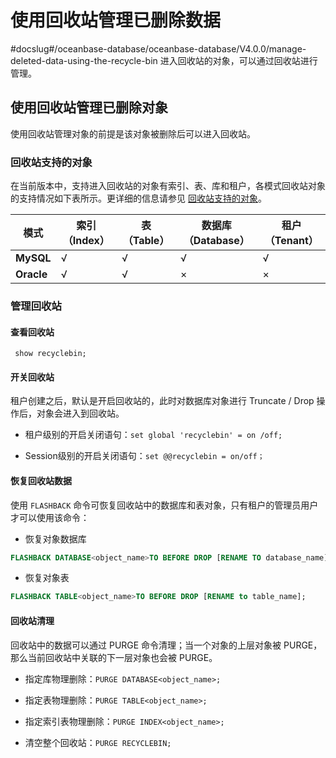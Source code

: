 使用回收站管理已删除数据 
=================================
#docslug#/oceanbase-database/oceanbase-database/V4.0.0/manage-deleted-data-using-the-recycle-bin
进入回收站的对象，可以通过回收站进行管理。

使用回收站管理已删除对象 
---------------------------------

使用回收站管理对象的前提是该对象被删除后可以进入回收站。

### 回收站支持的对象 

在当前版本中，支持进入回收站的对象有索引、表、库和租户，各模式回收站对象的支持情况如下表所示。更详细的信息请参见 [回收站支持的对象](../../../10.high-data-availability/1.flashback/1.objects-supported-by-recycle-bin-1.md)。


|   **模式**   | **索引（Index）** | **表（Table）** | **数据库（Database）** | **租户（Tenant）** |
|------------|---------------|--------------|-------------------|----------------|
| **MySQL**  | √             | √            | √                 | √              |
| **Oracle** | √             | √            | ×                 | ×              |



### 管理回收站 

#### 查看回收站 

` show recyclebin;`

#### 开关回收站 

租户创建之后，默认是开启回收站的，此时对数据库对象进行 Truncate / Drop 操作后，对象会进入到回收站。

* 租户级别的开启关闭语句：`set global 'recyclebin' = on /off;`

  

* Session级别的开启关闭语句：`set @@recyclebin = on/off；`

  




#### 恢复回收站数据 

使用 `FLASHBACK` 命令可恢复回收站中的数据库和表对象，只有租户的管理员用户才可以使用该命令：

* 恢复对象数据库

  




```sql
FLASHBACK DATABASE<object_name>TO BEFORE DROP [RENAME TO database_name];
```



* 恢复对象表

  




```sql
FLASHBACK TABLE<object_name>TO BEFORE DROP [RENAME to table_name];
```



#### 回收站清理 

回收站中的数据可以通过 PURGE 命令清理；当一个对象的上层对象被 PURGE，那么当前回收站中关联的下一层对象也会被 PURGE。

* 指定库物理删除：`PURGE DATABASE<object_name>;`

  

* 指定表物理删除：`PURGE TABLE<object_name>;`

  

* 指定索引表物理删除：`PURGE INDEX<object_name>;`

  

* 清空整个回收站：`PURGE RECYCLEBIN;`

  








